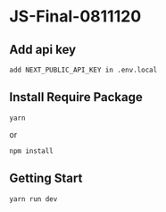 # JS-Final-0811120

## Add api key

```
add NEXT_PUBLIC_API_KEY in .env.local
```

## Install Require Package

```
yarn
```

or

```
npm install
```

## Getting Start

```
yarn run dev
```
